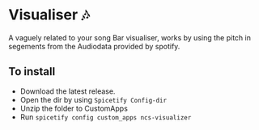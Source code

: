 # Visualiser 🎶

A vaguely related to your song Bar visualiser, works by using the pitch in segements from the Audiodata provided by spotify.

## To install

* Download the latest release.
* Open the dir by using `Spicetify Config-dir`
* Unzip the folder to CustomApps
* Run `spicetify config custom_apps ncs-visualizer`


